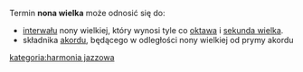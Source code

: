 Termin **nona wielka** może odnosić się do:

  - [interwału](interwał "wikilink") nony wielkiej, który wynosi tyle co
    [oktawa](oktawa "wikilink") i [sekunda
    wielka](sekunda_wielka "wikilink").
  - składnika [akordu](akord "wikilink"), będącego w odległości nony
    wielkiej od prymy akordu

[kategoria:harmonia jazzowa](kategoria:harmonia_jazzowa "wikilink")